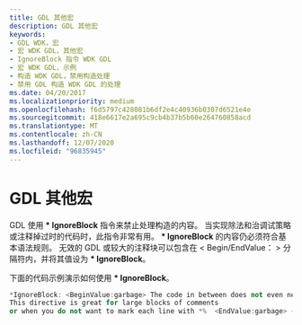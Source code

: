 ```yaml
---
title: GDL 其他宏
description: GDL 其他宏
keywords:
- GDL WDK，宏
- 宏 WDK GDL，其他宏
- IgnoreBlock 指令 WDK GDL
- 宏 WDK GDL，示例
- 构造 WDK GDL，禁用构造处理
- 禁用 GDL 构造 WDK GDL 的处理
ms.date: 04/20/2017
ms.localizationpriority: medium
ms.openlocfilehash: f6d5797c428081b6df2e4c40936b0307d6521e4e
ms.sourcegitcommit: 418e6617e2a695c9cb4b37b5b60e264760858acd
ms.translationtype: MT
ms.contentlocale: zh-CN
ms.lasthandoff: 12/07/2020
ms.locfileid: "96835945"
---
```

# <a name="gdl-miscellaneous-macros"></a>GDL 其他宏


GDL 使用 **\* IgnoreBlock** 指令来禁止处理构造的内容。 当实现除法和治调试策略或注释掉过时的代码时，此指令非常有用。 **\* IgnoreBlock** 的内容仍必须符合基本语法规则。 无效的 GDL 或较大的注释块可以包含在 &lt; Begin/EndValue： &gt; 分隔符内，并将其值设为 **\* IgnoreBlock**。

下面的代码示例演示如何使用 **\* IgnoreBlock**。

```cpp
*IgnoreBlock: <BeginValue:garbage> The code in between does not even need to be valid GDL. }{ " % !!! 
This directive is great for large blocks of comments 
or when you do not want to mark each line with *%  <EndValue:garbage> {}
```

 

 




